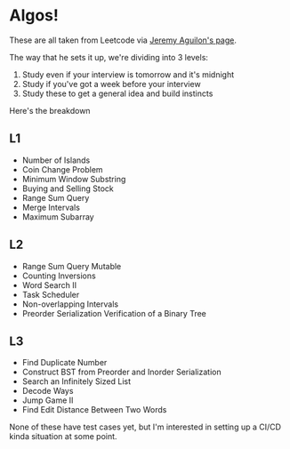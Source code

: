# Algos!

These are all taken from Leetcode via [Jeremy Aguilon's page](https://jeremyaguilon.me/blog/ranking_interview_questions_by_cram_score).

The way that he sets it up, we're dividing into 3 levels:

1. Study even if your interview is tomorrow and it's midnight
2. Study if you've got a week before your interview
3. Study these to get a general idea and build instincts

Here's the breakdown

## L1

- Number of Islands
- Coin Change Problem
- Minimum Window Substring
- Buying and Selling Stock
- Range Sum Query
- Merge Intervals
- Maximum Subarray

## L2

- Range Sum Query Mutable
- Counting Inversions
- Word Search II
- Task Scheduler
- Non-overlapping Intervals
- Preorder Serialization Verification of a Binary Tree

## L3

- Find Duplicate Number
- Construct BST from Preorder and Inorder Serialization
- Search an Infinitely Sized List
- Decode Ways
- Jump Game II
- Find Edit Distance Between Two Words

None of these have test cases yet, but I'm interested in setting up a CI/CD kinda situation at some point.
